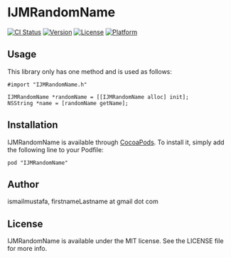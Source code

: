 # IJMRandomName

[![CI Status](http://img.shields.io/travis/ismailmustafa/IJMRandomName.svg?style=flat)](https://travis-ci.org/ismailmustafa/IJMRandomName)
[![Version](https://img.shields.io/cocoapods/v/IJMRandomName.svg?style=flat)](http://cocoadocs.org/docsets/IJMRandomName)
[![License](https://img.shields.io/cocoapods/l/IJMRandomName.svg?style=flat)](http://cocoadocs.org/docsets/IJMRandomName)
[![Platform](https://img.shields.io/cocoapods/p/IJMRandomName.svg?style=flat)](http://cocoadocs.org/docsets/IJMRandomName)

## Usage
 
This library only has one method and is used as follows:
 
    #import "IJMRandomName.h"
 
    IJMRandomName *randomName = [[IJMRandomName alloc] init];
    NSString *name = [randomName getName];

## Installation

IJMRandomName is available through [CocoaPods](http://cocoapods.org). To install
it, simply add the following line to your Podfile:

    pod "IJMRandomName"

## Author

ismailmustafa, firstnameLastname at gmail dot com

## License

IJMRandomName is available under the MIT license. See the LICENSE file for more info.

